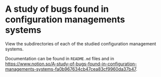 # A study of bugs found in configuration managements systems

View the subdirectories of each of the studied configuration management systems.

Documentation can be found in `README.md` files and in https://www.notion.so/A-study-of-bugs-found-in-configuration-managements-systems-fa0b967634cb47cea83cf9960da37b47.